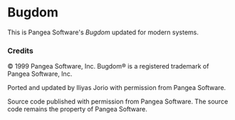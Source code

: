 # Bugdom

This is Pangea Software's *Bugdom* updated for modern systems.

### Credits

© 1999 Pangea Software, Inc. Bugdom® is a registered trademark of Pangea Software, Inc.

Ported and updated by Iliyas Jorio with permission from Pangea Software.

Source code published with permission from Pangea Software. The source code remains the property of Pangea Software.
